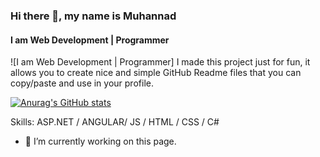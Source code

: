 
### Hi there 👋, my name is Muhannad
#### I am  Web Development | Programmer
![I am  Web Development | Programmer]
I made this project just for fun, it allows you to create nice and simple GitHub Readme files that you can copy/paste and use in your profile.

[![Anurag's GitHub stats](https://github-readme-stats.vercel.app/api?MoHaNaD-mjs=anuraghazra)](https://github.com/anuraghazra/github-readme-stats)

Skills: ASP.NET / ANGULAR/ JS / HTML / CSS / C#

- 🔭 I’m currently working on this page. 






<!--
**MoHaNaD-mjs/MohaNaD-mjs** is a ✨ _special_ ✨ repository because its `README.md` (this file) appears on your GitHub profile.

Here are some ideas to get you started:

- 🔭 I’m currently working on ...
- 🌱 I’m currently learning ...
- 👯 I’m looking to collaborate on ...
- 🤔 I’m looking for help with ...
- 💬 Ask me about ...
- 📫 How to reach me: ...
- 😄 Pronouns: ...
- ⚡ Fun fact: ...
-->
